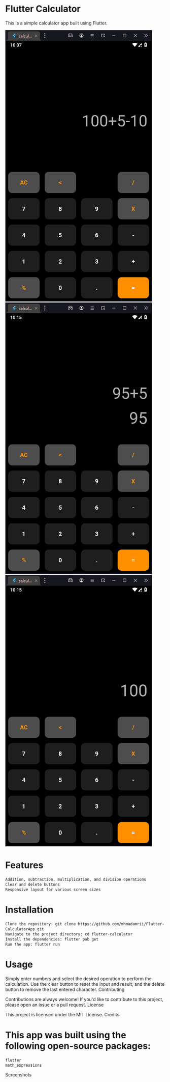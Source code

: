 # Flutter Calculator

This is a simple calculator app built using Flutter.

![alt text](./images/readmee.png)
![alt text](./images/second.png)
![alt text](./images/third.png)
# Features

    Addition, subtraction, multiplication, and division operations
    Clear and delete buttons
    Responsive layout for various screen sizes

# Installation

    Clone the repository: git clone https://github.com/mhmadamrii/Flutter-CalculatorApp.git
    Navigate to the project directory: cd flutter-calculator
    Install the dependencies: flutter pub get
    Run the app: flutter run

# Usage

Simply enter numbers and select the desired operation to perform the calculation. Use the clear button to reset the input and result, and the delete button to remove the last entered character.
Contributing

Contributions are always welcome! If you'd like to contribute to this project, please open an issue or a pull request.
License

This project is licensed under the MIT License.
Credits

# This app was built using the following open-source packages:

    flutter
    math_expressions

Screenshots